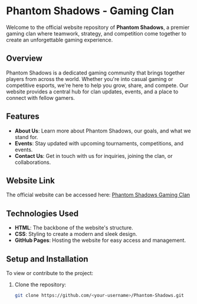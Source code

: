# Phantom Shadows - Gaming Clan

Welcome to the official website repository of **Phantom Shadows**, a premier gaming clan where teamwork, strategy, and competition come together to create an unforgettable gaming experience.

## Overview

Phantom Shadows is a dedicated gaming community that brings together players from across the world. Whether you're into casual gaming or competitive esports, we're here to help you grow, share, and compete. Our website provides a central hub for clan updates, events, and a place to connect with fellow gamers.

## Features

- **About Us**: Learn more about Phantom Shadows, our goals, and what we stand for.
- **Events**: Stay updated with upcoming tournaments, competitions, and events.
- **Contact Us**: Get in touch with us for inquiries, joining the clan, or collaborations.

## Website Link

The official website can be accessed here:
[Phantom Shadows Gaming Clan](https://Dakota.github.io/Phantom-Shadows/)

## Technologies Used

- **HTML**: The backbone of the website's structure.
- **CSS**: Styling to create a modern and sleek design.
- **GitHub Pages**: Hosting the website for easy access and management.

## Setup and Installation

To view or contribute to the project:

1. Clone the repository:
   ```bash
   git clone https://github.com/<your-username>/Phantom-Shadows.git
